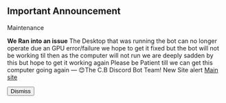 <h2>Important Announcement</h2>
<h>Maintenance</h>
<p>
<b>We Ran into an issue</b>
The Desktop that was running the bot can no longer operate due an GPU error/failure we hope to get it fixed but the bot will not be working til then as the computer will not run we are deeply sadden by this but hope to get it working again Please be Patient till we can get this computer going again
— 😊The C.B Discord Bot Team! New Site alert <a href="www.joncodingreviews.com">Main site</a></p>
<button id="dismiss-btn">Dismiss</button>
<script>
    var endDateString = "2035-07-07"; // Set your end date
</script>
<script src="/js/announcement.js"></script>
